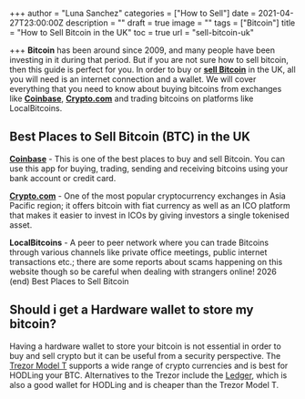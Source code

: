 +++
author = "Luna Sanchez"
categories = ["How to Sell"]
date = 2021-04-27T23:00:00Z
description = ""
draft = true
image = ""
tags = ["Bitcoin"]
title = "How to Sell Bitcoin in the UK"
toc = true
url = "sell-bitcoin-uk"

+++
**Bitcoin** has been around since 2009, and many people have been investing in it during that period. But if you are not sure how to sell bitcoin, then this guide is perfect for you. In order to buy or [**sell Bitcoin**](/sell-bitcoin-uk) in the UK, all you will need is an internet connection and a wallet. We will cover everything that you need to know about buying bitcoins from exchanges like [**Coinbase**](/link/coinbase), [**Crypto.com**](/link/sign-up-crypto-dot-com) and trading bitcoins on platforms like LocalBitcoins.

## Best Places to Sell Bitcoin (BTC) in the UK

[**Coinbase**](/link/coinbase) - This is one of the best places to buy and sell Bitcoin. You can use this app for buying, trading, sending and receiving bitcoins using your bank account or credit card.

[**Crypto.com**](/link/sign-up-crypto-dot-com) - One of the most popular cryptocurrency exchanges in Asia Pacific region; it offers bitcoin with fiat currency as well as an ICO platform that makes it easier to invest in ICOs by giving investors a single tokenised asset.

**LocalBitcoins** - A peer to peer network where you can trade Bitcoins through various channels like private office meetings, public internet transactions etc.; there are some reports about scams happening on this website though so be careful when dealing with strangers online!  2026 (end) Best Places to Sell Bitcoin

## Should i get a Hardware wallet to store my bitcoin?

Having a hardware wallet to store your bitcoin is not essential in order to buy and sell crypto but it can be useful from a security perspective.  The [Trezor Model T](/link/trezor-model-t) supports a wide range of crypto currencies and is best for HODLing your BTC.  Alternatives to the Trezor include the [Ledger](/link/ledger), which is also a good wallet for HODLing and is cheaper than the Trezor Model T.